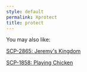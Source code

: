 ```yaml
---
style: default
permalink: Xprotect
title: protect
---
```

You may also like:

[SCP-2865: Jeremy's Kingdom](http://scp-wiki.net/scp-2865)

[SCP-1858: Playing Chicken](http://scp-wiki.net/scp-1858)
